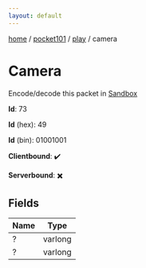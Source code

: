 ```yaml
---
layout: default
---
```


[home](/)  /  [pocket101](/protocol/pocket101)  /  [play](/protocol/pocket101/play)  /  camera

# Camera

Encode/decode this packet in [Sandbox](../../../sandbox/pocket101#play.camera)

**Id**: 73

**Id** (hex): 49

**Id** (bin): 01001001

**Clientbound**: ✔️

**Serverbound**: ✖️

## Fields

Name | Type
---|---
? | varlong
? | varlong

